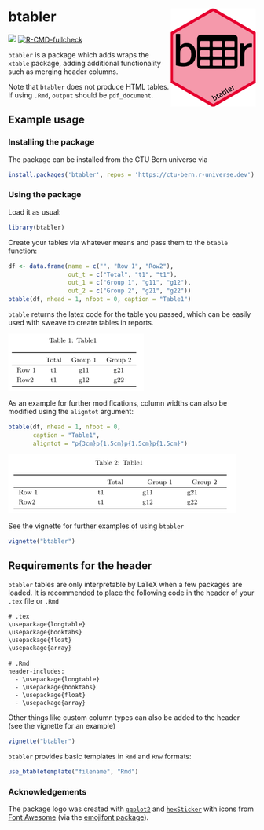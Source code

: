 
<!-- README.md is generated from README.Rmd. Please edit that file -->

# btabler <img src='man/figures/sticker.png' align="right" height="200">

[![](https://img.shields.io/badge/dev%20version-0.0.2-blue.svg)](https://github.com/CTU-Bern/btabler)
[![R-CMD-fullcheck](https://github.com/CTU-Bern/btabler/actions/workflows/R-CMD-full.yaml/badge.svg)](https://github.com/CTU-Bern/btabler/actions/workflows/R-CMD-full.yaml)

`btabler` is a package which adds wraps the `xtable` package, adding
additional functionality such as merging header columns.

Note that `btabler` does not produce HTML tables. If using `.Rmd`,
`output` should be `pdf_document`.

## Example usage

### Installing the package

The package can be installed from the CTU Bern universe via

``` r
install.packages('btabler', repos = 'https://ctu-bern.r-universe.dev')
```

### Using the package

Load it as usual:

``` r
library(btabler)
```

Create your tables via whatever means and pass them to the `btable`
function:

``` r
df <- data.frame(name = c("", "Row 1", "Row2"),
                 out_t = c("Total", "t1", "t1"),
                 out_1 = c("Group 1", "g11", "g12"), 
                 out_2 = c("Group 2", "g21", "g22"))
btable(df, nhead = 1, nfoot = 0, caption = "Table1")
```

`btable` returns the latex code for the table you passed, which can be
easily used with sweave to create tables in reports.

![](man/figures/basic.png)<!-- -->

As an example for further modifications, column widths can also be
modified using the `aligntot` argument:

``` r
btable(df, nhead = 1, nfoot = 0, 
       caption = "Table1", 
       aligntot = "p{3cm}p{1.5cm}p{1.5cm}p{1.5cm}")
```

![](man/figures/aligntot_width.png)<!-- -->

See the vignette for further examples of using `btabler`

``` r
vignette("btabler")
```

## Requirements for the header

`btabler` tables are only interpretable by LaTeX when a few packages are
loaded. It is recommended to place the following code in the header of
your `.tex` file or `.Rmd`

    # .tex
    \usepackage{longtable}
    \usepackage{booktabs}
    \usepackage{float}
    \usepackage{array}
    
    # .Rmd
    header-includes:
      - \usepackage{longtable}
      - \usepackage{booktabs}
      - \usepackage{float}
      - \usepackage{array}

Other things like custom column types can also be added to the header
(see the vignette for an example)

``` r
vignette("btabler")
```

`btabler` provides basic templates in `Rmd` and `Rnw` formats:

``` r
use_btabletemplate("filename", "Rmd")
```

### Acknowledgements

The package logo was created with
[`ggplot2`](https://ggplot2.tidyverse.org/) and
[`hexSticker`](https://github.com/GuangchuangYu/hexSticker) with icons
from [Font Awesome](https://fontawesome.com/) (via the [emojifont
package](https://github.com/GuangchuangYu/emojifont)).
